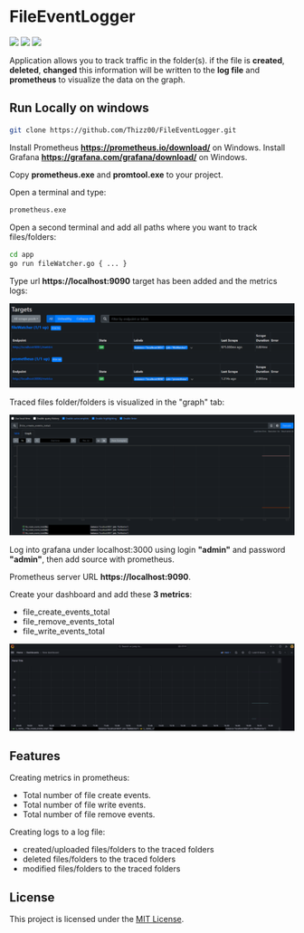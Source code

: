 # FileEventLogger

<img src="https://img.shields.io/badge/Go-00ADD8?style=for-the-badge&logo=go&logoColor=white"/> <img src="https://img.shields.io/badge/Prometheus-E6522C?style=for-the-badge&logo=Prometheus&logoColor=white"/> <img src="https://img.shields.io/badge/grafana-%23F46800.svg?style=for-the-badge&logo=grafana&logoColor=white"/>

Application allows you to track traffic in the folder(s). if the file is **created**, **deleted**, **changed** this information will be written to the **log file** and **prometheus** to visualize the data on the graph.


## Run Locally on windows

```bash
git clone https://github.com/Thizz00/FileEventLogger.git
```

Install Prometheus **https://prometheus.io/download/** on Windows.
Install Grafana **https://grafana.com/grafana/download/** on Windows.

Copy **prometheus.exe** and **promtool.exe** to your project.

Open a terminal and type:

```bash
prometheus.exe
```

Open a second terminal and add all paths where you want to track files/folders:

```bash
cd app
go run fileWatcher.go { ... }
```

Type url **https://localhost:9090** target  has been added and the metrics logs:

![App Screenshot](/docs/target.PNG)

Traced files folder/folders is visualized in the "graph" tab:

![App Screenshot](/docs/dashboard.png)

Log into grafana under localhost:3000 using login **"admin"** and password **"admin"**, then add source with prometheus.

Prometheus server URL **https://localhost:9090**.

Create your dashboard and add these **3 metrics**:

- file_create_events_total
- file_remove_events_total
- file_write_events_total

![App Screenshot](/docs/grafana.PNG)

## Features

Creating metrics in prometheus:

- Total number of file create events.
- Total number of file write events.
- Total number of file remove events.

Creating logs to a log file:

- created/uploaded files/folders to the traced folders
- deleted files/folders to the traced folders
- modified files/folders to the traced folders


## License

This project is licensed under the [MIT License](LICENSE).
